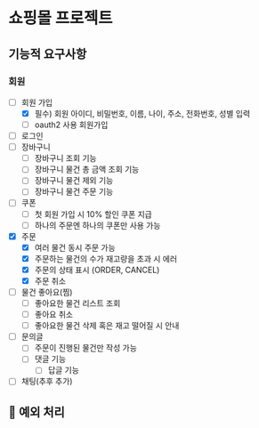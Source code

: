 # 쇼핑몰 프로젝트


## 기능적 요구사항

### 회원

- [ ] 회원 가입
  - [x] 필수) 회원 아이디, 비밀번호, 이름, 나이, 주소, 전화번호, 성별 입력
  - [ ] oauth2 사용 회원가입
- [ ] 로그인
- [ ] 장바구니
  - [ ] 장바구니 조회 기능
  - [ ] 장바구니 물건 총 금액 조회 기능
  - [ ] 장바구니 물건 제외 기능
  - [ ] 장바구니 물건 주문 기능
- [ ] 쿠폰
  - [ ] 첫 회원 가입 시 10% 할인 쿠폰 지급
  - [ ] 하나의 주문엔 하나의 쿠폰만 사용 가능
- [X] 주문
  - [X] 여러 물건 동시 주문 가능
  - [X] 주문하는 물건의 수가 재고량을 초과 시 에러
  - [X] 주문의 상태 표시 (ORDER, CANCEL)
  - [X] 주문 취소
- [ ] 물건 좋아요(찜)
  - [ ] 좋아요한 물건 리스트 조회
  - [ ] 좋아요 취소
  - [ ] 좋아요한 물건 삭제 혹은 재고 떨어질 시 안내
- [ ] 문의글
  - [ ] 주문이 진행된 물건만 작성 가능
  - [ ] 댓글 기능
    - [ ] 답글 기능
- [ ] 채팅(추후 추가)

## 🚨 예외 처리